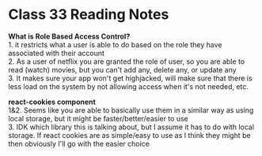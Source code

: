 # Class 33 Reading Notes

**What is Role Based Access Control?**  
1\. it restricts what a user is able to do based on the role they have associated with their account  
2\. As a user of netflix you are granted the role of user, so you are able to read (watch) movies, but you can't add any, delete any, or update any  
3\. It makes sure your app won't get highjacked, will make sure that there is less load on the system by not allowing access when it's not needed, etc.  

**react-cookies component**  
1&2\. Seems like you are able to basically use them in a similar way as using local storage, but it might be faster/better/easier to use  
3\. IDK which library this is talking about, but I assume it has to do with local storage. If react cookies are as simple/easy to use as I think they might be then obviously I'll go with the easier choice  
